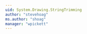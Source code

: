 ```yaml
---
uid: System.Drawing.StringTrimming
author: "stevehoag"
ms.author: "shoag"
manager: "wpickett"
---
```

